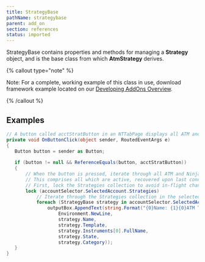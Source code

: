 ```yaml
---
title: StrategyBase
pathName: strategybase
parent: add_on
section: references
status: imported
---
```


StrategyBase contains properties and methods for managing a **Strategy** object, and is the base class from which **AtmStrategy** derives.

{% callout type="note" %}

Note: For a complete, working example of this class in use, download framework example located on our [Developing AddOns Overview](developing_add_ons).

{% /callout %}

## Examples

```csharp
// A button called acctStratButton in an NTTabPage displays all ATM and NinjaScript strategies configured on a selected Account when clicked
private void OnButtonClick(object sender, RoutedEventArgs e)
{
   Button button = sender as Button;
    
   if (button != null && ReferenceEquals(button, acctStratButton))
   {
       // When the button is pressed, iterate through all ATM and NinjaScript strategies
       // This comprises all which are active, recovered upon last connect, or deactivated since last connect
       // First, lock the Strategies collection to avoid in-flight changes to the collection affecting our output
       lock (accountSelector.SelectedAccount.Strategies)
           // Iterate through the Strategies collection in the selected Account
           foreach (StrategyBase strategy in accountSelector.SelectedAccount.Strategies)
               outputBox.AppendText(string.Format("{0}Name: {1}{0}ATM Template Name: {2}{0}Instrument: {3}{0}State: {4}{0}Category: {5}{0}",
                   Environment.NewLine,
                   strategy.Name,
                   strategy.Template,
                   strategy.Instruments[0].FullName,      
                   strategy.State,
                   strategy.Category));
   }
}
```
